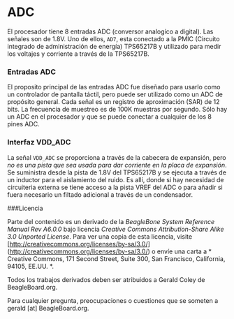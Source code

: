 # ADC

El procesador tiene 8 entradas ADC (conversor analogíco a digital). Las señales son de 1.8V. Uno de ellos, `AD7`, esta conectado a la PMIC (Circuito integrado de administración de energía) TPS65217B y utilizado para medir los voltajes y corriente a través de la TPS65217B.

### Entradas ADC
El proposito principal de las entradas ADC fue diseñado para usarlo como un controlador de pantalla táctil, pero puede ser utilizado como un ADC de propósito general. Cada señal es un registro de aproximación (SAR) de 12 bits. La frecuencia de muestreo es de 100K muestras por segundo. Sólo hay un ADC en el procesador y que se puede conectar a cualquier de los 8 pines ADC.

### Interfaz VDD_ADC
La señal `VDD_ADC` se proporciona a través de la cabecera de expansión, pero *no es una pista que sea usada para dar corriente en la placa de expansión*. Se suministra desde la pista de 1.8V del TPS65217B y se ejecuta a través de un inductor para el aislamiento del ruido. Es allí, donde si hay necesidad de circuiteria externa se tiene acceso a la pista VREF del ADC o para añadir si fuera necesario un filtado adicional a través de un condensador.

###Licencia

Parte del contenido es un derivado de la  *BeagleBone System Reference Manual Rev A6.0.0* bajo licencia *Creative Commons Attribution-Share Alike 3.0 Unported License*. Para ver una copia de esta licencia, visite [http://creativecommons.org/licenses/by-sa/3.0/] (http://creativecommons.org/licenses/by-sa/3.0/) o envíe una carta a * Creative Commons, 171 Second Street, Suite 300, San Francisco, California, 94105, EE.UU. *. 

Todos los trabajos derivados deben ser atribuidos a Gerald Coley de BeagleBoard.org. 

Para cualquier pregunta, preocupaciones o cuestiones que se someten a gerald [at] BeagleBoard.org.
